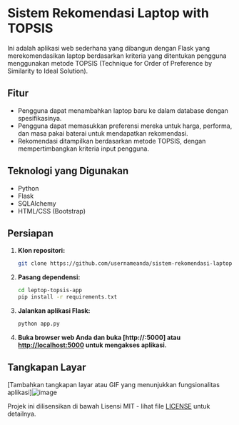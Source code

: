 # Sistem Rekomendasi Laptop with TOPSIS

Ini adalah aplikasi web sederhana yang dibangun dengan Flask yang merekomendasikan laptop berdasarkan kriteria yang ditentukan pengguna menggunakan metode TOPSIS (Technique for Order of Preference by Similarity to Ideal Solution).

## Fitur

- Pengguna dapat menambahkan laptop baru ke dalam database dengan spesifikasinya.
- Pengguna dapat memasukkan preferensi mereka untuk harga, performa, dan masa pakai baterai untuk mendapatkan rekomendasi.
- Rekomendasi ditampilkan berdasarkan metode TOPSIS, dengan mempertimbangkan kriteria input pengguna.

## Teknologi yang Digunakan

- Python
- Flask
- SQLAlchemy
- HTML/CSS (Bootstrap)

## Persiapan

1. **Klon repositori:**

    ```bash
    git clone https://github.com/usernameanda/sistem-rekomendasi-laptop.git
    ```

2. **Pasang dependensi:**

    ```bash
    cd leptop-topsis-app
    pip install -r requirements.txt
    ```

3. **Jalankan aplikasi Flask:**

    ```bash
    python app.py
    ```

4. **Buka browser web Anda dan buka [http://<your-ip>:5000] atau [http://localhost:5000](http://localhost:5000) untuk mengakses aplikasi.**

## Tangkapan Layar

[Tambahkan tangkapan layar atau GIF yang menunjukkan fungsionalitas aplikasi]![image](https://github.com/mauilyasa/leptop-topsis-app/assets/133037454/1b81c0cf-9e1c-4e11-9c35-1819df897925)



Projek ini dilisensikan di bawah Lisensi MIT - lihat file [LICENSE](LICENSE) untuk detailnya.
